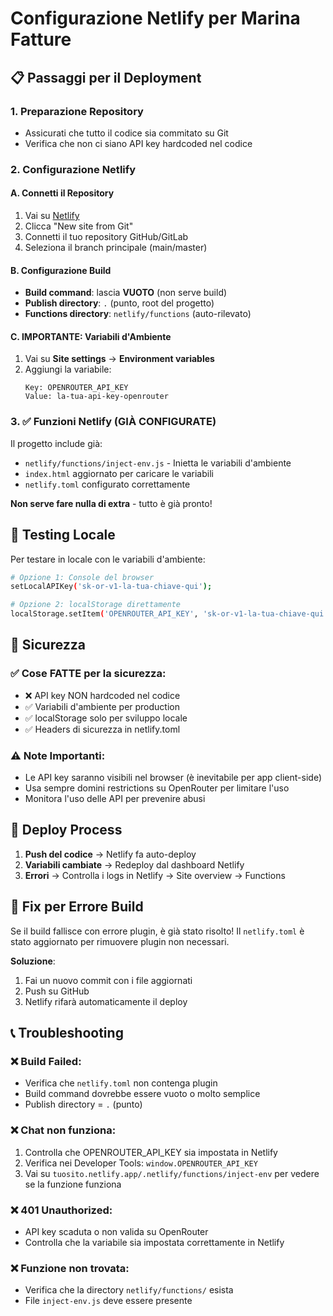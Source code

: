# Configurazione Netlify per Marina Fatture

## 📋 Passaggi per il Deployment

### 1. Preparazione Repository
- Assicurati che tutto il codice sia commitato su Git
- Verifica che non ci siano API key hardcoded nel codice

### 2. Configurazione Netlify

#### A. Connetti il Repository
1. Vai su [Netlify](https://netlify.com)
2. Clicca "New site from Git"
3. Connetti il tuo repository GitHub/GitLab
4. Seleziona il branch principale (main/master)

#### B. Configurazione Build
- **Build command**: lascia **VUOTO** (non serve build)
- **Publish directory**: `.` (punto, root del progetto)  
- **Functions directory**: `netlify/functions` (auto-rilevato)

#### C. **IMPORTANTE: Variabili d'Ambiente**
1. Vai su **Site settings** → **Environment variables**
2. Aggiungi la variabile:
   ```
   Key: OPENROUTER_API_KEY
   Value: la-tua-api-key-openrouter
   ```

### 3. ✅ Funzioni Netlify (GIÀ CONFIGURATE)

Il progetto include già:
- `netlify/functions/inject-env.js` - Inietta le variabili d'ambiente
- `index.html` aggiornato per caricare le variabili
- `netlify.toml` configurato correttamente

**Non serve fare nulla di extra** - tutto è già pronto!

## 🔧 Testing Locale

Per testare in locale con le variabili d'ambiente:

```bash
# Opzione 1: Console del browser
setLocalAPIKey('sk-or-v1-la-tua-chiave-qui');

# Opzione 2: localStorage direttamente
localStorage.setItem('OPENROUTER_API_KEY', 'sk-or-v1-la-tua-chiave-qui');
```

## 🚨 Sicurezza

### ✅ Cose FATTE per la sicurezza:
- ❌ API key NON hardcoded nel codice
- ✅ Variabili d'ambiente per production
- ✅ localStorage solo per sviluppo locale
- ✅ Headers di sicurezza in netlify.toml

### ⚠️ Note Importanti:
- Le API key saranno visibili nel browser (è inevitabile per app client-side)
- Usa sempre domini restrictions su OpenRouter per limitare l'uso
- Monitora l'uso delle API per prevenire abusi

## 🔄 Deploy Process

1. **Push del codice** → Netlify fa auto-deploy
2. **Variabili cambiate** → Redeploy dal dashboard Netlify
3. **Errori** → Controlla i logs in Netlify → Site overview → Functions

## 🚨 Fix per Errore Build

Se il build fallisce con errore plugin, è già stato risolto! Il `netlify.toml` è stato aggiornato per rimuovere plugin non necessari.

**Soluzione**:
1. Fai un nuovo commit con i file aggiornati
2. Push su GitHub
3. Netlify rifarà automaticamente il deploy

## 📞 Troubleshooting

### ❌ Build Failed:
- Verifica che `netlify.toml` non contenga plugin
- Build command dovrebbe essere vuoto o molto semplice
- Publish directory = `.` (punto)

### ❌ Chat non funziona:
1. Controlla che OPENROUTER_API_KEY sia impostata in Netlify
2. Verifica nei Developer Tools: `window.OPENROUTER_API_KEY`
3. Vai su `tuosito.netlify.app/.netlify/functions/inject-env` per vedere se la funzione funziona

### ❌ 401 Unauthorized:
- API key scaduta o non valida su OpenRouter
- Controlla che la variabile sia impostata correttamente in Netlify

### ❌ Funzione non trovata:
- Verifica che la directory `netlify/functions/` esista
- File `inject-env.js` deve essere presente